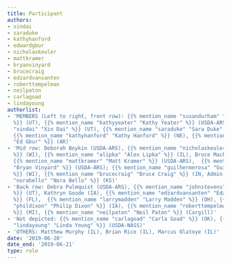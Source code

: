 ```yaml
---
title: Participant
authors:
- xindai
- saraduke
- kathyhanford
- edwardgbur
- nicholaskeuler
- mattkramer
- bryanvinyard
- brucecraig
- edzardvansanten
- roberttempelman
- neilpaton
- carlagoad
- lindayoung
authorlist:
- 'MEMBERS (Left to right, front row): {{% mention_name "susandurham" "Susan Durham"
  %}} (UT), {{% mention_name "kathyyeater" "Kathy Yeater" %}} (USDA-ARS), {{% mention_name
  "xindai" "Xin Dai" %}} (UT), {{% mention_name "saraduke" "Sara Duke" %}} (USDA-ARS),
  {{% mention_name "kathyhanford" "Kathy Hanford" %}} (NE), {{% mention_name "edwardgbur"
  "Ed Gbur" %}} (AR)'
- 'Mid row: Deborah Boykin (USDA-ARS), {{% mention_name "nicholaskeuler" "Nick Keuler"
  %}} (WI), {{% mention_name "alipka" "Alex Lipka" %}} (IL), Bruce Mackey (USDA-ARS),
  {{% mention_name "mattkramer" "Matt Kramer" %}} (USDA-ARS),  {{% mention_name "bryanvinyard"
  "Bryan Vinyard" %}} (USDA-ARS); {{% mention_name "guilhermerosa" "Guilherme Rosa"
  %}} (WI), {{% mention_name "brucecraig" "Bruce Craig" %}} (IN, Admin.), {{% mention_name
  "norabello" "Nora Bello" %}} (KS)'
- 'Back row: Debra Palmquist (USDA-ARS), {{% mention_name "johnstevens" "John Stevens"
  %}} (UT), Kathryn Goode (IA), {{% mention_name "edzardvansanten" "Edzard van Santen"
  %}} (FL),  {{% mention_name "larrymadden" "Larry Madden" %}} (OH), {{% mention_name
  "phildixon" "Philip Dixon" %}} (IA), {{% mention_name "roberttempelman" "Rob Tempelman"
  %}} (MI), {{% mention_name "neilpaton" "Neil Paton" %}} (Cargill)'
- 'Not depicted: {{% mention_name "carlagoad" "Carla Goad" %}} (OK), {{% mention_name
  "lindayoung" "Linda Young" %}} (USDA-NASS)'
- 'OTHERS: Matthew Murphy (IL), Brian Rice (IL), Marcus Olatoye (IL)'
date: '2019-06-20'
date_end: '2019-06-21'
type: role
---
```

